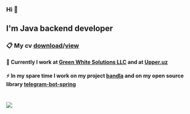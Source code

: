 ### Hi 👀
##  I'm Java backend developer
### 📋 My cv [download](https://drive.google.com/u/0/uc?id=1Ls34h2Un7T4p54vIKx_sduoVIW8TWi3v&export=download)/[view](https://drive.google.com/file/d/1Ls34h2Un7T4p54vIKx_sduoVIW8TWi3v/view)

#### 🔭 Currently I work at [Green White Solutions LLC](https://www.greenwhite.uz)  and at [Upper.uz](https://upper.uz)
#### ⚡ In my spare time I work on my project [bandla](https://github.com/nazarovctrl/bandla) and on my open source library [telegram-bot-spring](https://github.com/nazarovctrl/telegram-bot-spring)
#

<a href="https://www.buymeacoffee.com/nazarov">
<img src="https://img.buymeacoffee.com/button-api/?text=Buy me a coffee&emoji=☕&slug=nazarov&button_colour=FFDD00&font_colour=000000&font_family=Lato&outline_colour=000000&coffee_colour=ffffff" />
</a>
<!--
**nazarovctrl/nazarovctrl** is a ✨ _special_ ✨ repository because its `README.md` (this file) appears on your GitHub profile.

Here are some ideas to get you started:

  🔭 I’m currently working on Green White Solutions LLC
- 🌱 I’m currently learning ...
- 👯 I’m looking to collaborate on ...
- 🤔 I’m looking [Uploading Azimjon Nazarov CV (1).pdf…]()
for help with ...
- 💬 Ask me about ...
- 📫 How to reach me: ...
- 😄 Pronouns: ...
- ⚡ Fun fact: ...
-->
